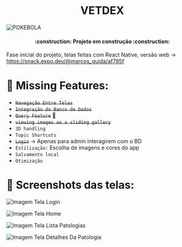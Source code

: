 <h1 align="center"> VETDEX </h1>

![POKEBOLA](https://img2.cgtrader.com/items/2122494/9e4519c70d/pokeball-3d-model-obj-mtl-fbx-blend.jpg)

<h4 align="center"> 
    :construction:  Projeto em construção  :construction:
</h4>

Fase inicial do projeto, telas feitas com React Native, versão web -> https://snack.expo.dev/@marcos_guida/af785f <br/> 

# :hammer: Missing Features:

- ~~`Navegação Entre Telas`~~ 
- ~~`Integração do Banco de Dados`~~
- ~~`Query Feature`~~ :mag_right:
- ~~`viewing images as a sliding gallery`~~
- `3D handling`
- `Topic Shortcuts`
- ~~`Login`~~ -> Apenas para admin interagirem com o BD
- `Estilização:` Escolha de imagens e cores do app
- `Salvamento local` 
- `Otimização` 

# :iphone: Screenshots das telas:

![Imagem Tela Login](https://github.com/MarcosPauloA/vetdex/blob/6c1448cf1a32b7d32d39f408685e3287881217d3/screenshots/loginImage.jpeg)

![Imagem Tela Home](https://github.com/MarcosPauloA/vetdex/blob/6c1448cf1a32b7d32d39f408685e3287881217d3/screenshots/homeImage.jpeg)

![Imagem Tela Lista Patologias](https://github.com/MarcosPauloA/vetdex/blob/6c1448cf1a32b7d32d39f408685e3287881217d3/screenshots/listaPatologiaImage.jpeg)

![Imagem Tela Detalhes Da Patologia](https://github.com/MarcosPauloA/vetdex/blob/6c1448cf1a32b7d32d39f408685e3287881217d3/screenshots/patologiaImage.jpeg)